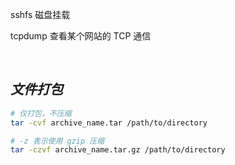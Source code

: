 

sshfs 磁盘挂载

tcpdump 查看某个网站的 TCP 通信



</br>

## _文件打包_

```bash
# 仅打包，不压缩
tar -cvf archive_name.tar /path/to/directory

# -z 表示使用 gzip 压缩
tar -czvf archive_name.tar.gz /path/to/directory
```